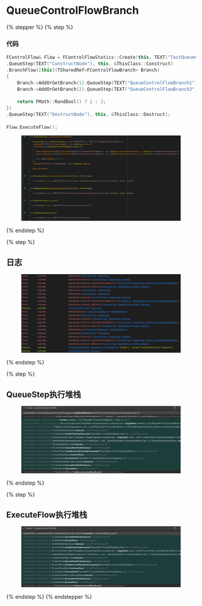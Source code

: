 # QueueControlFlowBranch

{% stepper %}
{% step %}
### 代码

```cpp
FControlFlow& Flow = FControlFlowStatics::Create(this, TEXT("TestQueueControlFlowBranch"))
.QueueStep(TEXT("ConstructNode"), this, &ThisClass::Construct)
.BranchFlow([this](TSharedRef<FControlFlowBranch> Branch)
{
	Branch->AddOrGetBranch(1).QueueStep(TEXT("QueueControlFlowBranch1"), this, &ThisClass::QueueControlFlowBranch1, 1, FString("TestQueueControlFlowBranch1"));
	Branch->AddOrGetBranch(2).QueueStep(TEXT("QueueControlFlowBranch2"), this, &ThisClass::QueueControlFlowBranch2, 2, FString("TestQueueControlFlowBranch2"));
	
	return FMath::RandBool() ? 1 : 2;
})
.QueueStep(TEXT("DestructNode"), this, &ThisClass::Destruct);

Flow.ExecuteFlow();
```

<figure><img src="../../.gitbook/assets/image (13).png" alt=""><figcaption></figcaption></figure>
{% endstep %}

{% step %}
## 日志

<figure><img src="../../.gitbook/assets/image (14).png" alt=""><figcaption></figcaption></figure>
{% endstep %}

{% step %}
## QueueStep执行堆栈

<figure><img src="../../.gitbook/assets/image (16).png" alt=""><figcaption></figcaption></figure>
{% endstep %}

{% step %}
## ExecuteFlow执行堆栈

<figure><img src="../../.gitbook/assets/image (17).png" alt=""><figcaption></figcaption></figure>
{% endstep %}
{% endstepper %}
